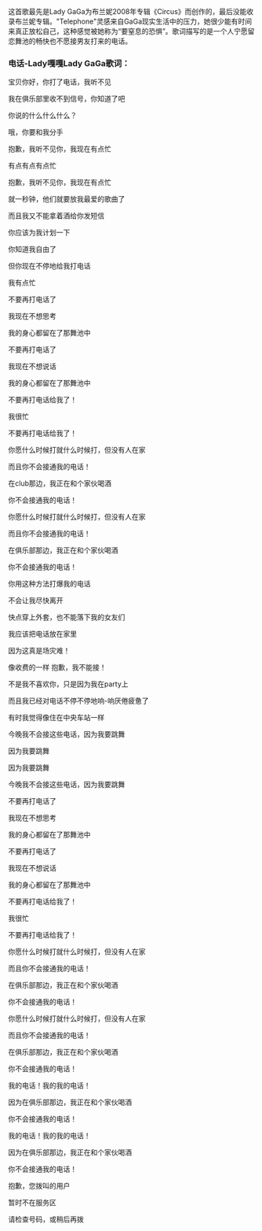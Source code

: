 

这首歌最先是Lady
GaGa为布兰妮2008年专辑《Circus》而创作的，最后没能收录布兰妮专辑。"Telephone"灵感来自GaGa现实生活中的压力，她很少能有时间来真正放松自己，这种感觉被她称为“要窒息的恐惧”。歌词描写的是一个人宁愿留恋舞池的畅快也不愿接男友打来的电话。

### 电话-Lady嘎嘎Lady GaGa歌词：

宝贝你好，你打了电话，我听不见

我在俱乐部里收不到信号，你知道了吧

你说的什么什么什么？

哦，你要和我分手

抱歉，我听不见你，我现在有点忙

有点有点有点忙

抱歉，我听不见你，我现在有点忙

就一秒钟，他们就要放我最爱的歌曲了

而且我又不能拿着酒给你发短信

你应该为我计划一下

你知道我自由了

但你现在不停地给我打电话

我有点忙

不要再打电话了

我现在不想思考

我的身心都留在了那舞池中

不要再打电话了

我现在不想说话

我的身心都留在了那舞池中

不要再打电话给我了！

我很忙

不要再打电话给我了！

你愿什么时候打就什么时候打，但没有人在家

而且你不会接通我的电话！

在club那边，我正在和个家伙喝酒

你不会接通我的电话！

你愿什么时候打就什么时候打，但没有人在家

而且你不会接通我的电话！

在俱乐部那边，我正在和个家伙喝酒

你不会接通我的电话！

你用这种方法打爆我的电话

不会让我尽快离开

快点穿上外套，也不能落下我的女友们

我应该把电话放在家里

因为这真是场灾难！

像收费的一样 抱歉，我不能接！

不是我不喜欢你，只是因为我在party上

而且我已经对电话不停不停地响-响厌倦疲惫了

有时我觉得像住在中央车站一样

今晚我不会接这些电话，因为我要跳舞

因为我要跳舞

因为我要跳舞

今晚我不会接这些电话，因为我要跳舞

不要再打电话了

我现在不想思考

我的身心都留在了那舞池中

不要再打电话了

我现在不想说话

我的身心都留在了那舞池中

不要再打电话给我了！

我很忙

不要再打电话给我了！

你愿什么时候打就什么时候打，但没有人在家

而且你不会接通我的电话！

在俱乐部那边，我正在和个家伙喝酒

你不会接通我的电话！

你愿什么时候打就什么时候打，但没有人在家

而且你不会接通我的电话！

在俱乐部那边，我正在和个家伙喝酒

你不会接通我的电话！

我的电话！我的我的电话！

因为在俱乐部那边，我正在和个家伙喝酒

你不会接通我的电话！

我的电话！我的我的电话！

因为在俱乐部那边，我正在和个家伙喝酒

你不会接通我的电话！

抱歉，您拨叫的用户

暂时不在服务区

请检查号码，或稍后再拨

